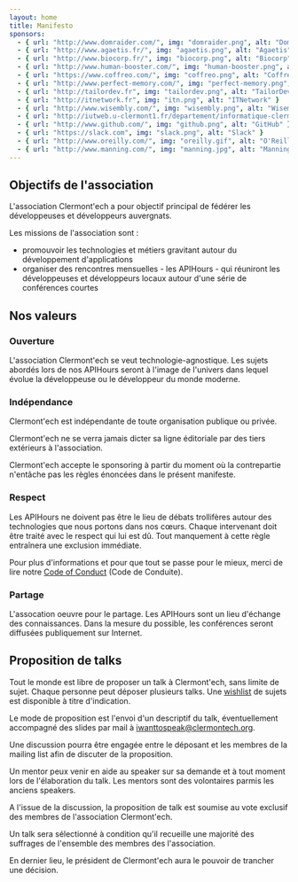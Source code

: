 ```yaml
---
layout: home
title: Manifesto
sponsors:
  - { url: "http://www.domraider.com/", img: "domraider.png", alt: "Domraider" }
  - { url: "http://www.agaetis.fr/", img: "agaetis.png", alt: "Agaetis" }
  - { url: "http://www.biocorp.fr/", img: "biocorp.png", alt: "Biocorp" }
  - { url: "http://www.human-booster.com/", img: "human-booster.png", alt: "Human Booster" }
  - { url: "https://www.coffreo.com/", img: "coffreo.png", alt: "Coffreo" }
  - { url: "http://www.perfect-memory.com/", img: "perfect-memory.png", alt: "Perfect Memory" }
  - { url: "http://tailordev.fr", img: "tailordev.png", alt: "TailorDev" }
  - { url: "http://itnetwork.fr", img: "itn.png", alt: "ITNetwork" }
  - { url: "http://www.wisembly.com/", img: "wisembly.png", alt: "Wisembly" }
  - { url: "http://iutweb.u-clermont1.fr/departement/informatique-clermont-fd.html", img: "iut.png", alt: "IUT de Clermont-Fd - Département Informatique" }
  - { url: "http://www.github.com/", img: "github.png", alt: "GitHub" }
  - { url: "https://slack.com", img: "slack.png", alt: "Slack" }
  - { url: "http://www.oreilly.com/", img: "oreilly.gif", alt: "O'Reilly" }
  - { url: "http://www.manning.com/", img: "manning.jpg", alt: "Manning Publications Co." }
---
```


## Objectifs de l'association

L'association Clermont'ech a pour objectif principal de fédérer les
développeuses et développeurs auvergnats.

Les missions de l'association sont :

* promouvoir les technologies et métiers gravitant autour du développement
  d'applications
* organiser des rencontres mensuelles - les APIHours - qui réuniront les
  développeuses et développeurs locaux autour d'une série de conférences courtes

## Nos valeurs

### Ouverture

L'association Clermont'ech se veut technologie-agnostique. Les sujets abordés
lors de nos APIHours seront à l'image de l'univers dans lequel évolue la
développeuse ou le développeur du monde moderne.

### Indépendance

Clermont'ech est indépendante de toute organisation publique ou privée.

Clermont'ech ne se verra jamais dicter sa ligne éditoriale par des tiers
extérieurs à l'association.

Clermont'ech accepte le sponsoring à partir du moment où la contrepartie
n'entâche pas les règles énoncées dans le présent manifeste.

### Respect

Les APIHours ne doivent pas être le lieu de débats trollifères autour des
technologies que nous portons dans nos cœurs. Chaque intervenant doit être
traité avec le respect qui lui est dû. Tout manquement à cette règle entraînera
une exclusion immédiate.

Pour plus d'informations et pour que tout se passe pour le mieux, merci de lire
notre [Code of Conduct](/code-of-conduct.html) (Code de Conduite).

### Partage

L'assocation oeuvre pour le partage. Les APIHours sont un lieu d'échange des
connaissances. Dans la mesure du possible, les conférences seront diffusées
publiquement sur Internet.

## Proposition de talks

Tout le monde est libre de proposer un talk à Clermont'ech, sans limite de
sujet. Chaque personne peut déposer plusieurs talks.
Une [wishlist](/api-hours/wishlist.html) de sujets est disponible à titre d'indication.

Le mode de proposition est l'envoi d'un descriptif du talk, éventuellement
accompagné des slides par mail à [iwanttospeak@clermontech.org](mailto:iwanttospeak@clermontech.org).

Une discussion pourra être engagée entre le déposant et les membres de la
mailing list afin de discuter de la proposition.

Un mentor peux venir en aide au speaker sur sa demande et à tout moment lors de
l'élaboration du talk. Les mentors sont des volontaires parmis les anciens speakers.

A l'issue de la discussion, la proposition de talk est soumise au vote exclusif des
membres de l'association Clermont'ech.

Un talk sera sélectionné à condition qu'il recueille une majorité des suffrages
de l'ensemble des membres des l'association.

En dernier lieu, le président de Clermont'ech aura le pouvoir de trancher une
décision.
